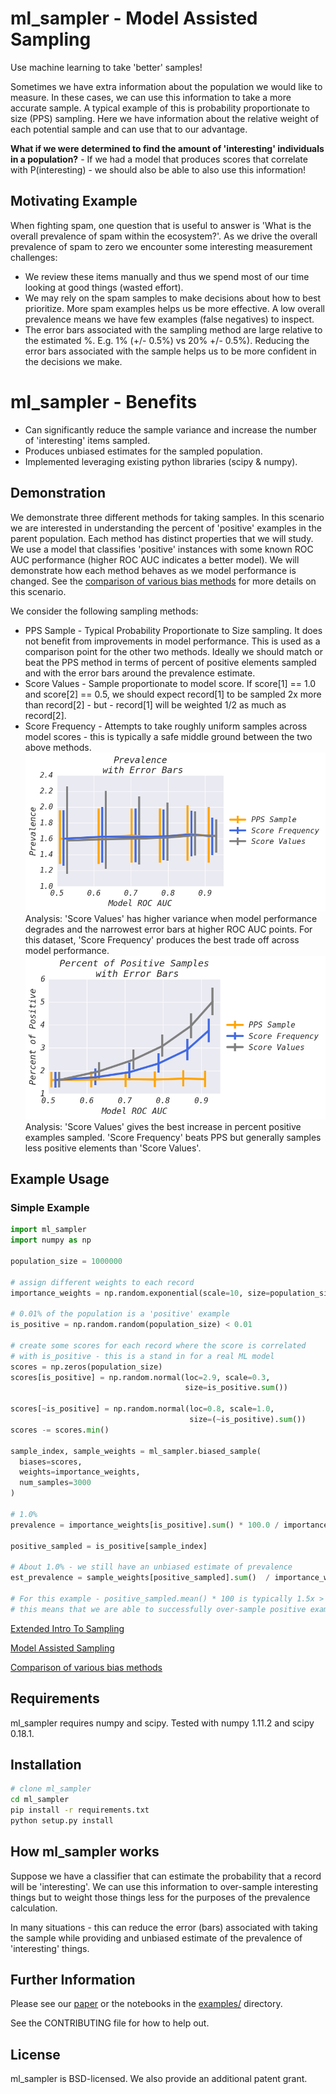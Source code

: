 # ml_sampler - Model Assisted Sampling 
Use machine learning to take 'better' samples!

Sometimes we have extra information about the population we would like to measure. In these cases, we can use this information to take a more accurate sample. 
A typical example of this is probability proportionate to size (PPS) sampling. Here we have information about the relative weight of each potential sample and can use that to our advantage. 

**What if we were determined to find the amount of 'interesting' individuals in a population?** - If we had a model that produces scores that correlate with P(interesting) - we should also be able to also use this information!

## Motivating Example
When fighting spam, one question that is useful to answer is 'What is the overall prevalence of spam within the ecosystem?'. As we drive the overall prevalence of spam to zero we encounter some interesting measurement challenges:
* We review these items manually and thus we spend most of our time looking at good things (wasted effort).
* We may rely on the spam samples to make decisions about how to best prioritize. More spam examples helps us be more effective. A low overall prevalence means we have few examples (false negatives) to inspect.
* The error bars associated with the sampling method are large relative to the estimated %. E.g. 1% (+/- 0.5%) vs 20% +/- 0.5%). Reducing the error bars associated with the sample helps us to be more confident in the decisions we make.

# ml_sampler - Benefits
 * Can significantly reduce the sample variance and increase the number of 'interesting' items sampled.
 * Produces unbiased estimates for the sampled population.
 * Implemented leveraging existing python libraries (scipy & numpy).

## Demonstration
We demonstrate three different methods for taking samples. In this scenario we are interested in understanding the percent of 'positive' examples in the parent population. Each method has distinct properties that we will study. We use a model that classifies 'positive' instances with some known ROC AUC performance (higher ROC AUC indicates a better model). We will demonstrate how each method behaves as we model performance is changed. See the [comparison of various bias methods](https://github.com/facebookincubator/ml_sampler/blob/master/examples/bias_comparison.ipynb) for more details on this scenario. 

We consider the following sampling methods:
 * PPS Sample - Typical Probability Proportionate to Size sampling. It does not benefit from improvements in model performance. This is used as a comparison point for the other two methods. Ideally we should match or beat the PPS method in terms of percent of positive elements sampled and with the error bars around the prevalence estimate.
 * Score Values - Sample proportionate to model score. If score[1] == 1.0 and score[2] == 0.5, we should expect record[1] to be sampled 2x more than record[2] - but - record[1] will be weighted 1/2 as much as record[2].
 * Score Frequency - Attempts to take roughly uniform samples across model scores - this is typically a safe middle ground between the two above methods.
![Prevalence](images/prevalence.png)
Analysis: 'Score Values' has higher variance when model performance degrades and the narrowest error bars at higher ROC AUC points. For this dataset, 'Score Frequency' produces the best trade off across model performance.
![Percent of Positive Samples](images/posititve_samples.png)
Analysis: 'Score Values' gives the best increase in percent positive examples sampled. 'Score Frequency' beats PPS but generally samples less positive elements than 'Score Values'.

## Example Usage
### Simple Example
```python
import ml_sampler
import numpy as np

population_size = 1000000

# assign different weights to each record
importance_weights = np.random.exponential(scale=10, size=population_size)

# 0.01% of the population is a 'positive' example
is_positive = np.random.random(population_size) < 0.01

# create some scores for each record where the score is correlated
# with is_positive - this is a stand in for a real ML model
scores = np.zeros(population_size)
scores[is_positive] = np.random.normal(loc=2.9, scale=0.3,
                                       size=is_positive.sum())

scores[~is_positive] = np.random.normal(loc=0.8, scale=1.0,
                                        size=(~is_positive).sum())
scores -= scores.min()

sample_index, sample_weights = ml_sampler.biased_sample(
  biases=scores,
  weights=importance_weights,
  num_samples=3000
)

# 1.0%
prevalence = importance_weights[is_positive].sum() * 100.0 / importance_weights.sum()

positive_sampled = is_positive[sample_index]

# About 1.0% - we still have an unbiased estimate of prevalence
est_prevalence = sample_weights[positive_sampled].sum()  / importance_weights.sum() * 100.0

# For this example - positive_sampled.mean() * 100 is typically 1.5x > est_prevalence
# this means that we are able to successfully over-sample positive examples 
```

[Extended Intro To Sampling](https://github.com/facebookincubator/ml_sampler/blob/master/examples/sampling_introduction.ipynb)

[Model Assisted Sampling](https://github.com/facebookincubator/ml_sampler/blob/master/examples/ml_assisted_sampling.ipynb)

[Comparison of various bias methods](https://github.com/facebookincubator/ml_sampler/blob/master/examples/bias_comparison.ipynb)

## Requirements
ml_sampler requires numpy and scipy. Tested with numpy 1.11.2 and scipy 0.18.1.

## Installation
```bash
# clone ml_sampler
cd ml_sampler
pip install -r requirements.txt 
python setup.py install
```

## How ml_sampler works
Suppose we have a classifier that can estimate the probability that a record will be 'interesting'. We can use this information to over-sample interesting things but to weight those things less for the purposes of the prevalence calculation. 

In many situations - this can reduce the error (bars) associated with taking the sample while providing and unbiased estimate of the prevalence of 'interesting' things. 


## Further Information
Please see our [paper](https://github.com/facebookincubator/ml_sampler/blob/master/ml_sampler.pdf) or the notebooks in the [examples/](https://github.com/facebookincubator/ml_sampler/tree/master/examples) directory.

See the CONTRIBUTING file for how to help out.

## License
ml_sampler is BSD-licensed. We also provide an additional patent grant.
